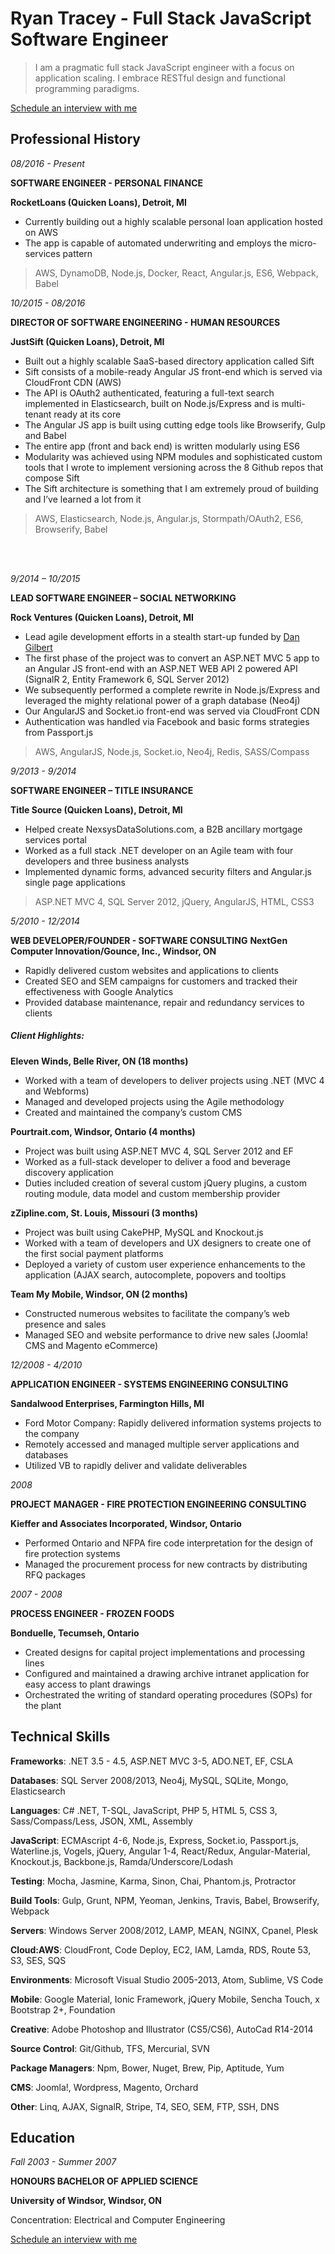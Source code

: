 # Ryan Tracey - Full Stack JavaScript Software Engineer

> I am a pragmatic full stack JavaScript engineer with a focus on application scaling. I embrace RESTful design and functional programming paradigms.

[Schedule an interview with me](calendly.com/ryan-m-tracey)

## Professional History

*08/2016 - Present*

**SOFTWARE ENGINEER - PERSONAL FINANCE**

**RocketLoans (Quicken Loans), Detroit, MI**

* Currently building out a highly scalable personal loan application hosted on AWS
* The app is capable of automated underwriting and employs the micro-services pattern

> AWS, DynamoDB, Node.js, Docker, React, Angular.js, ES6, Webpack, Babel

*10/2015 - 08/2016*

**DIRECTOR OF SOFTWARE ENGINEERING - HUMAN RESOURCES**

**JustSift (Quicken Loans), Detroit, MI**

* Built out a highly scalable SaaS-based directory application called Sift
* Sift consists of a mobile-ready Angular JS front-end which is served via CloudFront CDN (AWS)
* The API is OAuth2 authenticated, featuring a full-text search implemented in Elasticsearch, built on Node.js/Express and is multi-tenant ready at its core
* The Angular JS app is built using cutting edge tools like Browserify, Gulp and Babel
* The entire app (front and back end) is written modularly using ES6
* Modularity was achieved using NPM modules and sophisticated custom tools that I wrote to implement versioning across the 8 Github repos that compose Sift
* The Sift architecture is something that I am extremely proud of building and I’ve learned a lot from it

> AWS, Elasticsearch, Node.js, Angular.js, Stormpath/OAuth2, ES6, Browserify, Babel

<br/>
<br/>

*9/2014 – 10/2015*

**LEAD SOFTWARE ENGINEER – SOCIAL NETWORKING**

**Rock Ventures (Quicken Loans), Detroit, MI**

* Lead agile development efforts in a stealth start-up funded by [Dan Gilbert](https://tinyurl.com/ke9cyzl)
* The first phase of the project was to convert an ASP.NET MVC 5 app to an Angular JS front-end with an ASP.NET WEB API 2 powered API (SignalR 2, Entity Framework 6, SQL Server 2012)
* We subsequently performed a complete rewrite in Node.js/Express and leveraged the mighty relational power of a graph database (Neo4j)
* Our AngularJS and Socket.io front-end was served via CloudFront CDN
* Authentication was handled via Facebook and basic forms strategies from Passport.js

> AWS, AngularJS, Node.js, Socket.io, Neo4j, Redis, SASS/Compass

*9/2013 - 9/2014*

**SOFTWARE ENGINEER – TITLE INSURANCE**

**Title Source (Quicken Loans), Detroit, MI**

* Helped create NexsysDataSolutions.com, a B2B ancillary mortgage services portal
* Worked as a full stack .NET developer on an Agile team with four developers and three business analysts
* Implemented dynamic forms, advanced security filters and Angular.js single page applications

> ASP.NET MVC 4, SQL Server 2012, jQuery, AngularJS, HTML, CSS3

*5/2010 - 12/2014*

**WEB DEVELOPER/FOUNDER - SOFTWARE CONSULTING**
**NextGen Computer Innovation/Gounce, Inc., Windsor, ON**

* Rapidly delivered custom websites and applications to clients
* Created SEO and SEM campaigns for customers and tracked their effectiveness with Google Analytics
* Provided database maintenance, repair and redundancy services to clients

##### Client Highlights:

**Eleven Winds, Belle River, ON (18 months)**

* Worked with a team of developers to deliver projects using .NET (MVC 4 and Webforms)
* Managed and developed projects using the Agile methodology
* Created and maintained the company’s custom CMS

**Pourtrait.com, Windsor, Ontario (4 months)**

* Project was built using ASP.NET MVC 4, SQL Server 2012 and EF
* Worked as a full-stack developer to deliver a food and beverage discovery application
* Duties included creation of several custom jQuery plugins, a custom routing module, data model and custom membership provider

**zZipline.com, St. Louis, Missouri (3 months)**

* Project was built using CakePHP, MySQL and Knockout.js
* Worked with a team of developers and UX designers to create one of the first social payment platforms
* Deployed a variety of custom user experience enhancements to the application (AJAX search, autocomplete, popovers and tooltips

**Team My Mobile, Windsor, ON (2 months)**

* Constructed numerous websites to facilitate the company’s web presence and sales
* Managed SEO and website performance to drive new sales (Joomla! CMS and Magento eCommerce)

*12/2008 - 4/2010*

**APPLICATION ENGINEER - SYSTEMS ENGINEERING CONSULTING**

**Sandalwood Enterprises, Farmington Hills, MI**

* Ford Motor Company: Rapidly delivered information systems projects to the company
* Remotely accessed and managed multiple server applications and databases
* Utilized VB to rapidly deliver and validate deliverables


*2008*

**PROJECT MANAGER - FIRE PROTECTION ENGINEERING CONSULTING**

**Kieffer and Associates Incorporated, Windsor, Ontario**

* Performed Ontario and NFPA fire code interpretation for the design of fire protection systems
* Managed the procurement process for new contracts by distributing RFQ packages

*2007 - 2008*

**PROCESS ENGINEER - FROZEN FOODS**

**Bonduelle, Tecumseh, Ontario**

* Created designs for capital project implementations and processing lines  
* Configured and maintained a drawing archive intranet application for easy access to plant drawings  
* Orchestrated the writing of standard operating procedures (SOPs) for the plant

## Technical Skills

**Frameworks**: .NET 3.5 - 4.5, ASP.NET MVC 3-5, ADO.NET, EF, CSLA

**Databases**: SQL Server 2008/2013, Neo4j, MySQL, SQLite, Mongo, Elasticsearch

**Languages**: C# .NET, T-SQL, JavaScript, PHP 5, HTML 5, CSS 3, Sass/Compass/Less, JSON, XML, Assembly

**JavaScript**: ECMAscript 4-6, Node.js, Express, Socket.io, Passport.js, Waterline.js, Vogels, jQuery, Angular 1-4, React/Redux, Angular-Material, Knockout.js, Backbone.js, Ramda/Underscore/Lodash

**Testing**: Mocha, Jasmine, Karma, Sinon, Chai, Phantom.js, Protractor

**Build Tools**: Gulp, Grunt, NPM, Yeoman, Jenkins, Travis, Babel, Browserify, Webpack

**Servers**: Windows Server 2008/2012, LAMP, MEAN, NGINX, Cpanel, Plesk

**Cloud:AWS**: CloudFront, Code Deploy, EC2, IAM, Lamda, RDS, Route 53, S3, SES, SQS

**Environments**: Microsoft Visual Studio 2005-2013, Atom, Sublime, VS Code

**Mobile**: Google Material, Ionic Framework, jQuery Mobile, Sencha Touch, x Bootstrap 2+, Foundation

**Creative**: Adobe Photoshop and Illustrator (CS5/CS6), AutoCad R14-2014

**Source Control**: Git/Github, TFS, Mercurial, SVN

**Package Managers**: Npm, Bower, Nuget, Brew, Pip, Aptitude, Yum

**CMS**: Joomla!, Wordpress, Magento, Orchard

**Other**: Linq, AJAX, SignalR, Stripe, T4, SEO, SEM, FTP, SSH, DNS

## Education

*Fall 2003 - Summer 2007*

**HONOURS BACHELOR OF APPLIED SCIENCE**

**University of Windsor, Windsor, ON**

Concentration: Electrical and Computer Engineering

[Schedule an interview with me](calendly.com/ryan-m-tracey)
